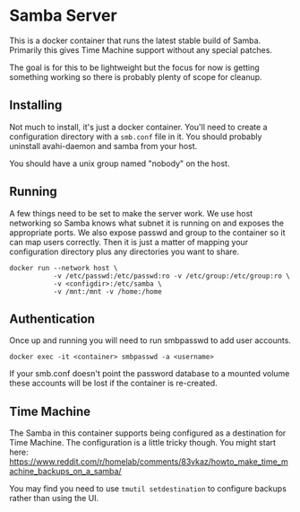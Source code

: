 # Samba Server

This is a docker container that runs the latest stable build of Samba.
Primarily this gives Time Machine support without any special patches.

The goal is for this to be lightweight but the focus for now is getting
something working so there is probably plenty of scope for cleanup.

## Installing

Not much to install, it's just a docker container. You'll need to create a
configuration directory with a `smb.conf` file in it. You should probably
uninstall avahi-daemon and samba from your host.

You should have a unix group named "nobody" on the host.

## Running

A few things need to be set to make the server work. We use host networking
so Samba knows what subnet it is running on and exposes the appropriate
ports. We also expose passwd and group to the container so it can map users
correctly. Then it is just a matter of mapping your configuration directory
plus any directories you want to share.

    docker run --network host \
               -v /etc/passwd:/etc/passwd:ro -v /etc/group:/etc/group:ro \
               -v <configdir>:/etc/samba \
               -v /mnt:/mnt -v /home:/home

## Authentication

Once up and running you will need to run smbpasswd to add user accounts.

    docker exec -it <container> smbpasswd -a <username>

If your smb.conf doesn't point the password database to a mounted volume
these accounts will be lost if the container is re-created.

## Time Machine

The Samba in this container supports being configured as a destination for
Time Machine. The configuration is a little tricky though. You might start
here: https://www.reddit.com/r/homelab/comments/83vkaz/howto_make_time_machine_backups_on_a_samba/

You may find you need to use `tmutil setdestination` to configure backups
rather than using the UI.
